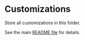 # Customizations

Store all customizations in this folder.

See the main [README file](../README.md) for details.
